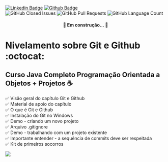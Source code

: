[![Linkedin Badge](https://img.shields.io/badge/-LinkedIn-blue?style=flat-square&logo=Linkedin&logoColor=white&link=https://www.linkedin.com/in/prasempreweb/)](https://www.linkedin.com/in/prasempreweb/)
[![Github Badge](https://img.shields.io/badge/-Github-000?style=flat-square&logo=Github&logoColor=white&link=https://github.com/PraSempreWeb)](https://github.com/PraSempreWeb)  
<img alt="GitHub Closed Issues" src="https://img.shields.io/github/issues-closed/PraSempreWeb/Nivelamento-sobre-Git-Github" />
<img alt="GitHub Pull Requests" src="https://img.shields.io/github/issues-pr/PraSempreWeb/Nivelamento-sobre-Git-Github" />
<img alt="GitHub Language Count" src="https://img.shields.io/github/languages/count/PraSempreWeb/Nivelamento-sobre-Git-Github" />

<h4 align="center"> 
	🚧  Em construção...  🚧
</h4>


# Nivelamento sobre Git e Github    :octocat:
## Curso Java Completo Programação Orientada a Objetos + Projetos :coffee: 



:white_check_mark: Visão geral do capítulo Git e Github  
:white_check_mark: Material de apoio do capítulo  
:white_check_mark: O que é Git e Github  
:white_check_mark: Instalação do Git no Windows  
:white_check_mark: Demo - criando um novo projeto  
:white_check_mark: Arquivo .gitignore  
:white_check_mark: Demo - trabalhando com um projeto existente  
:white_check_mark: Importante entender - a sequência de commits deve ser respeitada  
:white_check_mark: Kit de primeiros socorros  

<img src="https://img.shields.io/static/v1?label=Cristiano&message=Bonifácio&color=blue&style=for-the-badge&logo="/>
